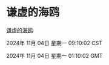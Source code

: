 # 谦虚的海鸥
[谦虚的海鸥](http://219.139.197.74:56308/qxdho/course/base/hotlink/index.php)

2024年 11月 04日 星期一 09:10:02 CST

2024年 11月 04日 星期一 01:10:02 GMT
